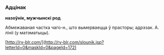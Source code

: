 ### Адцінак
**назоўнік, мужчынскі род**

Абмежаваная частка чаго-н., што вымерваецца ў прасторы; адрэзак. А. лініі (у матэматыцы).

<a rel="author">[http://rv-blr.com/](http://rv-blr.com/slounik.jsp?letterId=0&maskId=0&pageId=172)</a>
